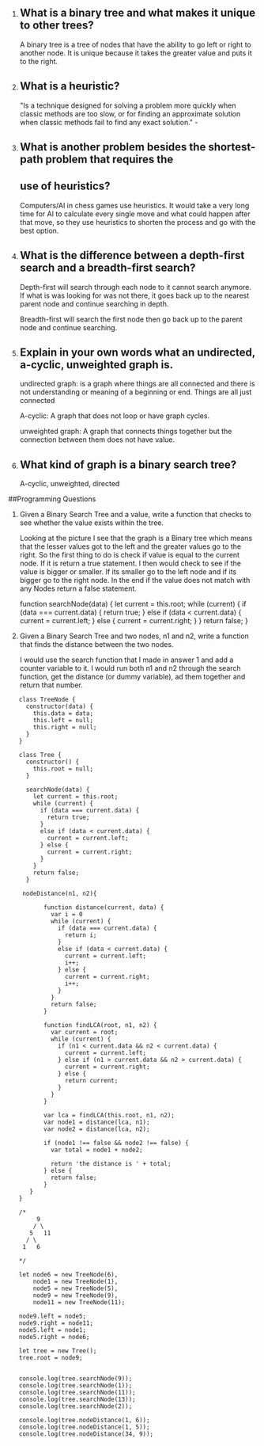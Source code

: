   1. ## What is a binary tree and what makes it unique to other trees?  

     A binary tree is a tree of nodes that have the ability to go left or right to
     another node. It is unique because it takes the greater value and puts it to the
     right.

  2. ## What is a heuristic?  

     "Is a technique designed for solving a problem more quickly when classic methods
     are too slow, or for finding an approximate solution when classic methods fail
     to find any exact solution." -

  3. ## What is another problem besides the shortest-path problem that requires the
     ## use of heuristics?  

     Computers/AI in chess games use heuristics. It would take a very long time for AI
     to calculate every single move and what could happen after that move, so they
     use heuristics to shorten the process and go with the best option.

  4. ## What is the difference between a depth-first search and a breadth-first search?  

     Depth-first will search through each node to it cannot search anymore.
     If what is was looking for was not there, it goes back up to the nearest parent
     node and continue searching in depth.

     Breadth-first will search the first node then go back up to the parent node
     and continue searching.

  5. ## Explain in your own words what an undirected, a-cyclic, unweighted graph is.

     undirected graph: is a graph where things are all connected and there is not
     understanding or meaning of a beginning or end. Things are all just connected

     A-cyclic: A graph that does not loop or have graph cycles.

     unweighted graph: A graph that connects things together but the connection
     between them does not have value.

  6. ## What kind of graph is a binary search tree?
     A-cyclic, unweighted, directed


##Programming Questions

  1. Given a Binary Search Tree and a value, write a function that checks to see
     whether the value exists within the tree.

     Looking at the picture I see that the graph is a Binary tree which means
     that the lesser values got to the left and the greater values go to the right.
     So the first thing to do is check if value is equal to the current node. If
     it is return a true statement. I then would check to see if the value is
     bigger or smaller. If its smaller go to the left node and if its bigger go
     to the right node. In the end if the value does not match with any Nodes
     return a false statement.

        function searchNode(data) {
          let current = this.root;
          while (current) {
            if (data === current.data) {
              return true;
            }
            else if (data < current.data) {
              current = current.left;
            } else {
              current = current.right;
            }
          }
          return false;
        }

2. Given a Binary Search Tree and two nodes, n1 and n2, write a function that
   finds the distance between the two nodes.

   I would use the search function that I made in answer 1 and add a counter
   variable to it. I would run both n1 and n2 through the search function, get the
   distance (or dummy variable), ad them together and return that number.

```
   class TreeNode {
     constructor(data) {
       this.data = data;
       this.left = null;
       this.right = null;
     }
   }

   class Tree {
     constructor() {
       this.root = null;
     }

     searchNode(data) {
       let current = this.root;
       while (current) {
         if (data === current.data) {
           return true;
         }
         else if (data < current.data) {
           current = current.left;
         } else {
           current = current.right;
         }
       }
       return false;
     }

    nodeDistance(n1, n2){

          function distance(current, data) {
            var i = 0
            while (current) {
              if (data === current.data) {
                return i;
              }
              else if (data < current.data) {
                current = current.left;
                i++;
              } else {
                current = current.right;
                i++;
              }
            }
            return false;
          }

          function findLCA(root, n1, n2) {
            var current = root;
            while (current) {
              if (n1 < current.data && n2 < current.data) {
                current = current.left;
              } else if (n1 > current.data && n2 > current.data) {
                current = current.right;
              } else {
                return current;
              }
            }
          }

          var lca = findLCA(this.root, n1, n2);
          var node1 = distance(lca, n1);
          var node2 = distance(lca, n2);

          if (node1 !== false && node2 !== false) {
            var total = node1 + node2;

            return 'the distance is ' + total;
          } else {
            return false;
          }
      }
   }

   /*
        9
       / \
      5   11
     / \
    1   6

   */

   let node6 = new TreeNode(6),
       node1 = new TreeNode(1),
       node5 = new TreeNode(5),
       node9 = new TreeNode(9),
       node11 = new TreeNode(11);

   node9.left = node5;
   node9.right = node11;
   node5.left = node1;
   node5.right = node6;

   let tree = new Tree();
   tree.root = node9;


   console.log(tree.searchNode(9));
   console.log(tree.searchNode(1));
   console.log(tree.searchNode(11));
   console.log(tree.searchNode(13));
   console.log(tree.searchNode(2));

   console.log(tree.nodeDistance(1, 6));
   console.log(tree.nodeDistance(1, 5));
   console.log(tree.nodeDistance(34, 9));
   ```
